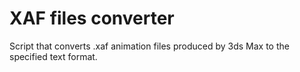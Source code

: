 # XAF files converter
Script that converts .xaf animation files produced by 3ds Max to the specified text format.

